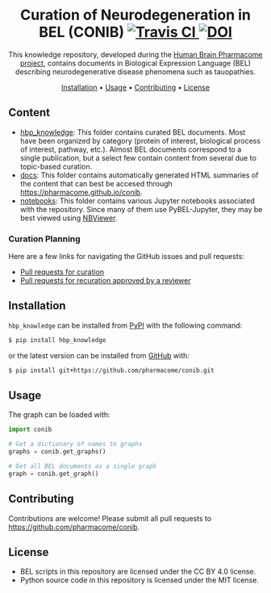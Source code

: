 <h1 align="center">
  <br>
  Curation of Neurodegeneration in BEL (CONIB)
  <a href="https://travis-ci.com/pharmacome/conib">
    <img src="https://travis-ci.com/pharmacome/conib.svg?branch=master"
         alt="Travis CI">
  </a>
  <a href="https://zenodo.org/badge/latestdoi/159803376">
  	<img src="https://zenodo.org/badge/159803376.svg" alt="DOI">
  </a>
  <br>
</h1>

<p align="center">
This knowledge repository, developed during the <a href="https://pharmacome.github.io">Human Brain Pharmacome project</a>, contains documents in Biological Expression Language (BEL) describing neurodegenerative disease phenomena such as tauopathies.
</p>

<p align="center">
  <a href="#installation">Installation</a> •
  <a href="#usage">Usage</a> •
  <a href="#contributing">Contributing</a> •
  <a href="#license">License</a>
</p>

## Content

- [hbp_knowledge](https://github.com/pharmacome/conib/tree/master/hbp_knowledge): This folder contains curated BEL
  documents. Most have been organized by category (protein of interest, biological process of interest, pathway, etc.).
  Almost BEL documents correspond to a single publication, but a select few contain content from several due to
  topic-based curation.
- [docs](https://github.com/pharmacome/conib/tree/master/docs): This folder contains automatically generated HTML
  summaries of the content that can best be accesed through https://pharmacome.github.io/conib.
- [notebooks](https://github.com/pharmacome/conib/tree/master/notebooks): This folder contains various Jupyter
  notebooks associated with the repository. Since many of them use PyBEL-Jupyter, they may be best viewed using
  [NBViewer](https://nbviewer.jupyter.org/github/pharmacome/conib/tree/master/notebooks/).

### Curation Planning

Here are a few links for navigating the GitHub issues and pull requests:

- [Pull requests for curation](https://github.com/pharmacome/conib/pulls?q=is%3Apr+is%3Aopen+label%3ACuration)
- [Pull requests for recuration approved by a reviewer](https://github.com/pharmacome/conib/pulls?q=is%3Apr+is%3Aopen+review%3Aapproved+label%3ARecuration)

## Installation

``hbp_knowledge`` can be installed from [PyPI](https://pypi.org/project/hbp-knowledge/) with the following command:

```bash
$ pip install hbp_knowledge
```

or the latest version can be installed from [GitHub](https://github.com/pharmacome/conib) with:

```bash
$ pip install git+https://github.com/pharmacome/conib.git
```

## Usage

The graph can be loaded with:

```python
import conib

# Get a dictionary of names to graphs
graphs = conib.get_graphs()

# Get all BEL documents as a single graph
graph = conib.get_graph()
```

## Contributing

Contributions are welcome! Please submit all pull requests to https://github.com/pharmacome/conib.

## License

- BEL scripts in this repository are licensed under the CC BY 4.0 license.
- Python source code in this repository is licensed under the MIT license.
